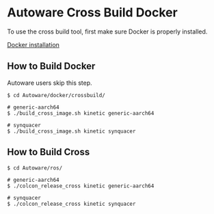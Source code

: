 # Autoware Cross Build Docker
To use the cross build tool, first make sure Docker is properly installed.

[Docker installation](https://docs.docker.com/engine/installation/linux/docker-ce/ubuntu/)

## How to Build Docker
Autoware users skip this step.
```
$ cd Autoware/docker/crossbuild/

# generic-aarch64
$ ./build_cross_image.sh kinetic generic-aarch64

# synquacer
$ ./build_cross_image.sh kinetic synquacer
```

## How to Build Cross
```
$ cd Autoware/ros/

# generic-aarch64
$ ./colcon_release_cross kinetic generic-aarch64

# synquacer
$ ./colcon_release_cross kinetic synquacer
```
